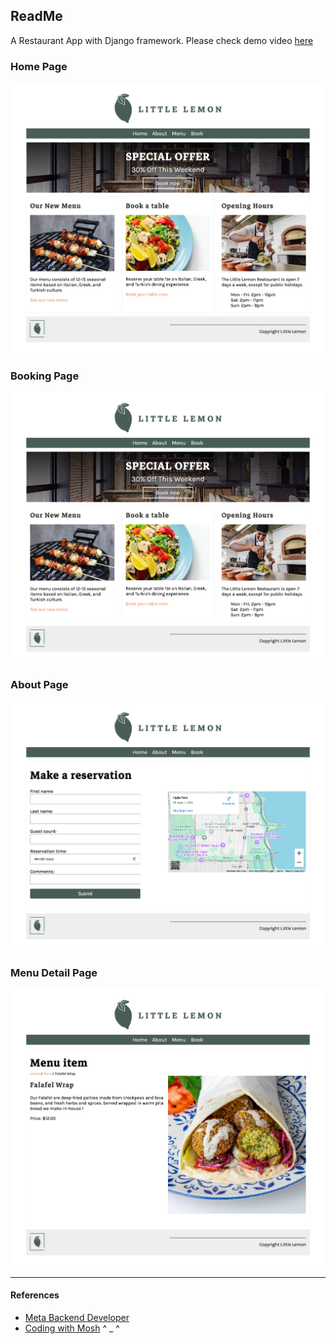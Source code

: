 ## ReadMe

 A Restaurant App with Django framework. Please check demo video [here](https://github.com/ashm8206/django_restaurant_webapp/blob/main/Little%20Lemon.mp4)

### Home Page
![Little Lemon Home Page](https://github.com/ashm8206/django_restaurant_webapp/blob/main/Little-Lemon-Home-Page.png)

### Booking Page
![Little Lemon Booking Page](https://github.com/ashm8206/django_restaurant_webapp/blob/main/Little-Lemon-Home-Page.png)

### About Page
![Little Lemon About Page](https://github.com/ashm8206/django_restaurant_webapp/blob/main/Little-Lemon-Booking.png)

### Menu Detail Page

![Little Lemon Menu Detail Page](https://github.com/ashm8206/django_restaurant_webapp/blob/main/Little-Lemon-Menu-Detail.png)

---

#### References
* [Meta Backend Developer](https://www.coursera.org/learn/django-web-framework?specialization=meta-back-end-developer)
* [Coding with Mosh](https://codewithmosh.com/p/back-end) ^ _ ^
